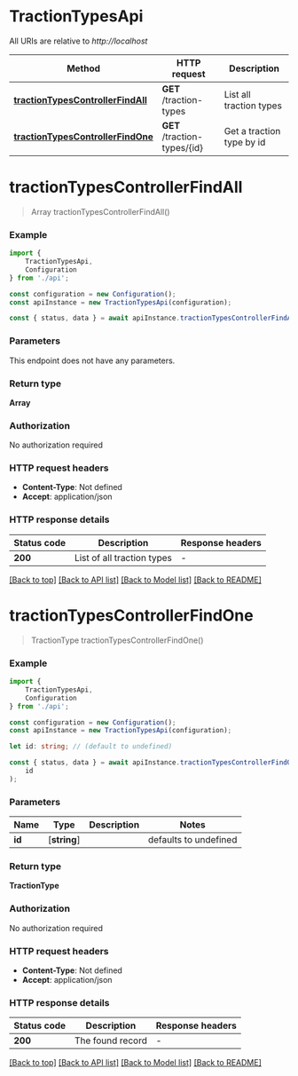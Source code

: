 # TractionTypesApi

All URIs are relative to *http://localhost*

|Method | HTTP request | Description|
|------------- | ------------- | -------------|
|[**tractionTypesControllerFindAll**](#tractiontypescontrollerfindall) | **GET** /traction-types | List all traction types|
|[**tractionTypesControllerFindOne**](#tractiontypescontrollerfindone) | **GET** /traction-types/{id} | Get a traction type by id|

# **tractionTypesControllerFindAll**
> Array<TractionType> tractionTypesControllerFindAll()


### Example

```typescript
import {
    TractionTypesApi,
    Configuration
} from './api';

const configuration = new Configuration();
const apiInstance = new TractionTypesApi(configuration);

const { status, data } = await apiInstance.tractionTypesControllerFindAll();
```

### Parameters
This endpoint does not have any parameters.


### Return type

**Array<TractionType>**

### Authorization

No authorization required

### HTTP request headers

 - **Content-Type**: Not defined
 - **Accept**: application/json


### HTTP response details
| Status code | Description | Response headers |
|-------------|-------------|------------------|
|**200** | List of all traction types |  -  |

[[Back to top]](#) [[Back to API list]](../README.md#documentation-for-api-endpoints) [[Back to Model list]](../README.md#documentation-for-models) [[Back to README]](../README.md)

# **tractionTypesControllerFindOne**
> TractionType tractionTypesControllerFindOne()


### Example

```typescript
import {
    TractionTypesApi,
    Configuration
} from './api';

const configuration = new Configuration();
const apiInstance = new TractionTypesApi(configuration);

let id: string; // (default to undefined)

const { status, data } = await apiInstance.tractionTypesControllerFindOne(
    id
);
```

### Parameters

|Name | Type | Description  | Notes|
|------------- | ------------- | ------------- | -------------|
| **id** | [**string**] |  | defaults to undefined|


### Return type

**TractionType**

### Authorization

No authorization required

### HTTP request headers

 - **Content-Type**: Not defined
 - **Accept**: application/json


### HTTP response details
| Status code | Description | Response headers |
|-------------|-------------|------------------|
|**200** | The found record |  -  |

[[Back to top]](#) [[Back to API list]](../README.md#documentation-for-api-endpoints) [[Back to Model list]](../README.md#documentation-for-models) [[Back to README]](../README.md)

